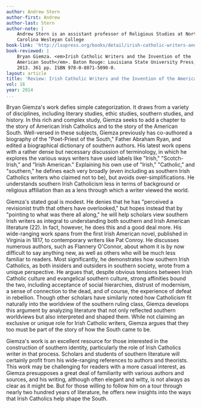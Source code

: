 ```yaml
---
author: Andrew Stern
author-first: Andrew
author-last: Stern
author-note: |
    Andrew Stern is an assistant professor of Religious Studies at North
    Carolina Wesleyan College
book-link: 'http://lsupress.org/books/detail/irish-catholic-writers-and-the-invention-of-the-american-south/'
book-reviewed: |
    Bryan Giemza. <em>Irish Catholic Writers and the Invention of the
    American South</em>. Baton Rouge: Louisiana State University Press,
    2013. 361 pp. ISBN 978-0-8071-5090-0.
layout: article
title: 'Review: Irish Catholic Writers and the Invention of the American South'
vol: 16
year: 2014
...
```


Bryan Giemza's work defies simple categorization. It draws from a
variety of disciplines, including literary studies, ethic studies,
southern studies, and history. In this rich and complex study, Giemza
seeks to add a chapter to the story of American Irish Catholics and to
the story of the American South. Well-versed in these subjects, Giemza
previously has co-authored a biography of the "Poet-Priest of the
South," Father Abraham Ryan, and edited a biographical dictionary of
southern authors. His latest work opens with a rather dense but
necessary discussion of terminology, in which he explores the various
ways writers have used labels like "Irish," "Scotch-Irish," and "Irish
American." Explaining his own use of "Irish," "Catholic," and
"southern," he defines each very broadly (even including as southern
Irish Catholics writers who claimed not to be), but avoids
over-simplifications. He understands southern Irish Catholicism less in
terms of background or religious affiliation than as a lens through
which a writer viewed the world.

Giemza's stated goal is modest. He denies that he has "perceived a
revisionist truth that others have overlooked," but hopes instead that
by "pointing to what was there all along," he will help scholars view
southern Irish writers as integral to understanding both southern and
Irish American literature (22). In fact, however, he does this and a
good deal more. His wide-ranging work spans from the first Irish
American novel, published in Virginia in 1817, to contemporary writers
like Pat Conroy. He discusses numerous authors, such as Flannery
O'Connor, about whom it is by now difficult to say anything new, as well
as others who will be much less familiar to readers. Most significantly,
he demonstrates how southern Irish Catholics, as both insiders and
outsiders in southern society, wrote from a unique perspective. He
argues that, despite obvious tensions between Irish Catholic culture and
evangelical southern culture, strong affinities bound the two, including
acceptance of social hierarchies, distrust of modernism, a sense of
connection to the dead, and of course, the experience of defeat in
rebellion. Though other scholars have similarly noted how Catholicism
fit naturally into the worldview of the southern ruling class, Giemza
develops this argument by analyzing literature that not only reflected
southern worldviews but also interpreted and shaped them. While not
claiming an exclusive or unique role for Irish Catholic writers, Giemza
argues that they too must be part of the story of how the South came to
be.

Giemza's work is an excellent resource for those interested in the
construction of southern identity, particularly the role of Irish
Catholics writer in that process. Scholars and students of southern
literature will certainly profit from his wide-ranging references to
authors and theorists. This work may be challenging for readers with a
more casual interest, as Giemza presupposes a great deal of familiarity
with various authors and sources, and his writing, although often
elegant and witty, is not always as clear as it might be. But for those
willing to follow him on a tour through nearly two hundred years of
literature, he offers new insights into the ways that Irish Catholics
help shape the South.
